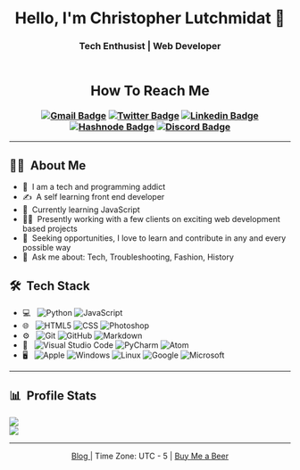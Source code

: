 <h1 align="center"> Hello, I'm Christopher Lutchmidat 👋 </h1>
<h3 align="center"> Tech Enthusist | Web Developer

<div align="center">

<br>

<h2>How To Reach Me</h2>

[![Gmail Badge](https://img.shields.io/badge/-Gmail-c14438?style=flat-square&logo=Gmail&logoColor=white&link=mailto:chrislutchmidat@gmail.com)](mailto:chrislutchmidat@gmail.com) [![Twitter Badge](https://img.shields.io/badge/-Twitter-1ca0f1?style=flat-square&logo=twitter&logoColor=white&link=https://twitter.com/webdevchris1)](https://twitter.com/webdevchris1) [![Linkedin Badge](https://img.shields.io/badge/-LinkedIn-blue?style=flat-square&logo=Linkedin&logoColor=white&link=https://www.linkedin.com/in/christopher-lutchmidat-600b87213/)](https://www.linkedin.com/in/christopher-lutchmidat) [![Hashnode Badge](https://img.shields.io/badge/-Hashnode-2962FF?style=flat-square&logo=hashnode&logoColor=white&link=https://webdevchris1.medium.com)](https://www.webdevchris1.medium.com) [![Discord Badge](https://img.shields.io/badge/-Discord-7289DA?style=flat-square&logo=Discord&logoColor=white&link=https://discord.gg/b8Rw288S)](https://discord.gg/b8Rw288S)

---

</div>

<h2> 👨‍💻 &nbsp;About Me</h2>

- 🌱 &nbsp;I am a tech and programming addict
- ✍️ &nbsp;A self learning front end developer
- 🔭 &nbsp;Currently learning JavaScript
- 🏋️‍♂️ &nbsp;Presently working with a few clients on exciting web development based projects
- 📡 &nbsp;Seeking opportunities, I love to learn and contribute in any and every possible way
- 💬 &nbsp;Ask me about: Tech, Troubleshooting, Fashion, History

<h2> 🛠 &nbsp;Tech Stack</h2>

- 💻 &nbsp;
  ![Python](https://img.shields.io/badge/-Python-333333?style=flat&logo=python)
  ![JavaScript](https://img.shields.io/badge/-JavaScript-333333?style=flat&logo=javascript)
- 🌐 &nbsp;
  ![HTML5](https://img.shields.io/badge/-HTML5-333333?style=flat&logo=HTML5)
  ![CSS](https://img.shields.io/badge/-CSS-333333?style=flat&logo=CSS3&logoColor=1572B6)
  ![Photoshop](https://img.shields.io/badge/-Photoshop-333333?style=flat&logo=adobe-photoshop)
- ⚙️ &nbsp;
  ![Git](https://img.shields.io/badge/-Git-333333?style=flat&logo=git)
  ![GitHub](https://img.shields.io/badge/-GitHub-333333?style=flat&logo=github)
  ![Markdown](https://img.shields.io/badge/-Markdown-333333?style=flat&logo=markdown&logoColor=000000)
- 🔧 &nbsp;
  ![Visual Studio Code](https://img.shields.io/badge/-Visual%20Studio%20Code-333333?style=flat&logo=visual-studio-code&logoColor=007ACC)
  ![PyCharm](https://img.shields.io/badge/-PyCharm-333333?style=flat&logo=PyCharm&logoColor=98CB00)
  ![Atom](https://img.shields.io/badge/-Atom-333333?style=flat&logo=Atom&logoColor=1BAE5D)
- 🖥 &nbsp;
  ![Apple](https://img.shields.io/badge/-Mac-333333?style=flat&logo=apple)
  ![Windows](https://img.shields.io/badge/-Windows-333333?style=flat&logo=windows&logoColor=00bfff)
  ![Linux](https://img.shields.io/badge/-Linux-333333?style=flat&logo=linux)
  ![Google](https://img.shields.io/badge/-Google-333333?style=flat&logo=google)
  ![Microsoft](https://img.shields.io/badge/-Microsoft_Office-333333?style=flat&logo=microsoft-office&logoColor=ff6600)

---

<h2> 📊 &nbsp;Profile Stats</h2>

<div>
  <a href="https://github.com/anuraghazra/github-readme-stats">
    <img src="https://github-readme-stats.vercel.app/api/top-langs/?username=webdevchris1&layout=compact" />
  </a>
</div>
<div>
  <a href="https://github.com/anuraghazra/github-readme-stats">
    <img src="https://github-readme-stats.vercel.app/api?username=webdevchris1&hide=stars,issues&count_private=true&show_icons=true"/>
  </a>
</div>

---

  <div align="center">
    <a href="https://webdevchris1.hashnode.dev/">Blog </a> | Time Zone: UTC - 5 | <a href="https://www.buymeacoffee.com/webdevchris" alt="Buy Coffee">Buy Me a Beer</a>
  </div>
